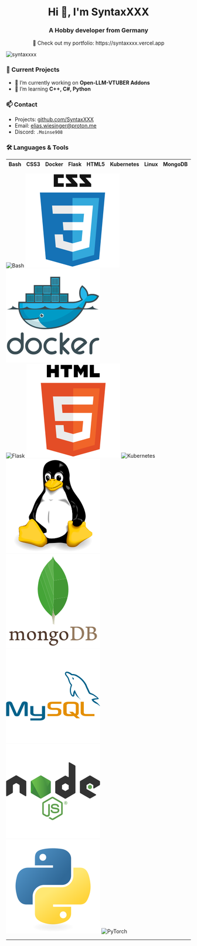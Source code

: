<h1 align="center">Hi 👋, I'm SyntaxXXX</h1>
<h3 align="center">A Hobby developer from Germany</h3>

<p align="center">
  🔗 Check out my portfolio: https://syntaxxxx.vercel.app
</p>

<p align="left">
  <img src="https://komarev.com/ghpvc/?username=mrbwc&label=Profile%20views&color=0e75b6&style=flat" alt="syntaxxxx" />
</p>

### 🚀 Current Projects

- 🔭 I’m currently working on **Open-LLM-VTUBER Addons**
- 🌱 I’m learning **C++, C#, Python**

### 📫 Contact

- Projects: [github.com/SyntaxXXX](https://github.com/syntaxxxx)
- Email: elias.wiesinger@proton.me
- Discord: `.Moinse908`

### 🛠️ Languages & Tools

Bash | CSS3 | Docker | Flask | HTML5 | Kubernetes | Linux | MongoDB | MySQL | Node.js | Python | PyTorch  
:--:|:--:|:--:|:--:|:--:|:--:|:--:|:--:|:--:|:--:|:--:|:--:  
![Bash](https://www.vectorlogo.zone/logos/gnu_bash/gnu_bash-icon.svg) ![CSS3](https://raw.githubusercontent.com/devicons/devicon/master/icons/css3/css3-original-wordmark.svg) ![Docker](https://raw.githubusercontent.com/devicons/devicon/master/icons/docker/docker-original-wordmark.svg)  
![Flask](https://www.vectorlogo.zone/logos/pocoo_flask/pocoo_flask-icon.svg) ![HTML5](https://raw.githubusercontent.com/devicons/devicon/master/icons/html5/html5-original-wordmark.svg) ![Kubernetes](https://www.vectorlogo.zone/logos/kubernetes/kubernetes-icon.svg)  
![Linux](https://raw.githubusercontent.com/devicons/devicon/master/icons/linux/linux-original.svg) ![MongoDB](https://raw.githubusercontent.com/devicons/devicon/master/icons/mongodb/mongodb-original-wordmark.svg)  
![MySQL](https://raw.githubusercontent.com/devicons/devicon/master/icons/mysql/mysql-original-wordmark.svg) ![Node.js](https://raw.githubusercontent.com/devicons/devicon/master/icons/nodejs/nodejs-original-wordmark.svg)  
![Python](https://raw.githubusercontent.com/devicons/devicon/master/icons/python/python-original.svg) ![PyTorch](https://www.vectorlogo.zone/logos/pytorch/pytorch-icon.svg)

---

